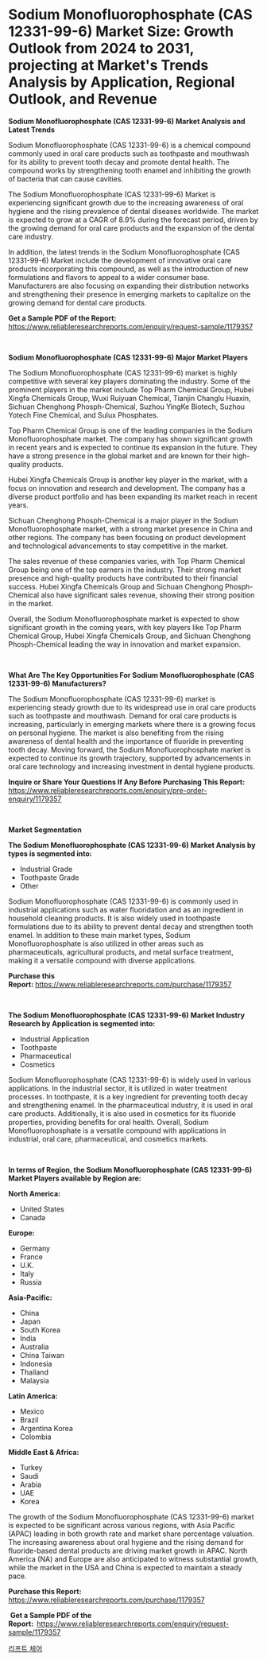 <p><h1>Sodium Monofluorophosphate (CAS 12331-99-6) Market Size: Growth Outlook from 2024 to 2031, projecting at Market's Trends Analysis by Application, Regional Outlook, and Revenue</h1></p><p><strong>Sodium Monofluorophosphate (CAS 12331-99-6) Market Analysis and Latest Trends</strong></p>
<p><p>Sodium Monofluorophosphate (CAS 12331-99-6) is a chemical compound commonly used in oral care products such as toothpaste and mouthwash for its ability to prevent tooth decay and promote dental health. The compound works by strengthening tooth enamel and inhibiting the growth of bacteria that can cause cavities.</p><p>The Sodium Monofluorophosphate (CAS 12331-99-6) Market is experiencing significant growth due to the increasing awareness of oral hygiene and the rising prevalence of dental diseases worldwide. The market is expected to grow at a CAGR of 8.9% during the forecast period, driven by the growing demand for oral care products and the expansion of the dental care industry.</p><p>In addition, the latest trends in the Sodium Monofluorophosphate (CAS 12331-99-6) Market include the development of innovative oral care products incorporating this compound, as well as the introduction of new formulations and flavors to appeal to a wider consumer base. Manufacturers are also focusing on expanding their distribution networks and strengthening their presence in emerging markets to capitalize on the growing demand for dental care products.</p></p>
<p><strong>Get a Sample PDF of the Report:&nbsp;</strong> <a href="https://www.reliableresearchreports.com/enquiry/request-sample/1179357">https://www.reliableresearchreports.com/enquiry/request-sample/1179357</a></p>
<p>&nbsp;</p>
<p><strong>Sodium Monofluorophosphate (CAS 12331-99-6) Major Market Players</strong></p>
<p><p>The Sodium Monofluorophosphate (CAS 12331-99-6) market is highly competitive with several key players dominating the industry. Some of the prominent players in the market include Top Pharm Chemical Group, Hubei Xingfa Chemicals Group, Wuxi Ruiyuan Chemical, Tianjin Changlu Huaxin, Sichuan Chenghong Phosph-Chemical, Suzhou YingKe Biotech, Suzhou Yotech Fine Chemical, and Sulux Phosphates.</p><p>Top Pharm Chemical Group is one of the leading companies in the Sodium Monofluorophosphate market. The company has shown significant growth in recent years and is expected to continue its expansion in the future. They have a strong presence in the global market and are known for their high-quality products.</p><p>Hubei Xingfa Chemicals Group is another key player in the market, with a focus on innovation and research and development. The company has a diverse product portfolio and has been expanding its market reach in recent years.</p><p>Sichuan Chenghong Phosph-Chemical is a major player in the Sodium Monofluorophosphate market, with a strong market presence in China and other regions. The company has been focusing on product development and technological advancements to stay competitive in the market.</p><p>The sales revenue of these companies varies, with Top Pharm Chemical Group being one of the top earners in the industry. Their strong market presence and high-quality products have contributed to their financial success. Hubei Xingfa Chemicals Group and Sichuan Chenghong Phosph-Chemical also have significant sales revenue, showing their strong position in the market.</p><p>Overall, the Sodium Monofluorophosphate market is expected to show significant growth in the coming years, with key players like Top Pharm Chemical Group, Hubei Xingfa Chemicals Group, and Sichuan Chenghong Phosph-Chemical leading the way in innovation and market expansion.</p></p>
<p>&nbsp;</p>
<p><strong>What Are The Key Opportunities For Sodium Monofluorophosphate (CAS 12331-99-6) Manufacturers?</strong></p>
<p><p>The Sodium Monofluorophosphate (CAS 12331-99-6) market is experiencing steady growth due to its widespread use in oral care products such as toothpaste and mouthwash. Demand for oral care products is increasing, particularly in emerging markets where there is a growing focus on personal hygiene. The market is also benefiting from the rising awareness of dental health and the importance of fluoride in preventing tooth decay. Moving forward, the Sodium Monofluorophosphate market is expected to continue its growth trajectory, supported by advancements in oral care technology and increasing investment in dental hygiene products.</p></p>
<p><strong>Inquire or Share Your Questions If Any Before Purchasing This Report:</strong> <a href="https://www.reliableresearchreports.com/enquiry/pre-order-enquiry/1179357">https://www.reliableresearchreports.com/enquiry/pre-order-enquiry/1179357</a></p>
<p>&nbsp;</p>
<p><strong>Market Segmentation</strong></p>
<p><strong>The Sodium Monofluorophosphate (CAS 12331-99-6) Market Analysis by types is segmented into:</strong></p>
<p><ul><li>Industrial Grade</li><li>Toothpaste Grade</li><li>Other</li></ul></p>
<p><p>Sodium Monofluorophosphate (CAS 12331-99-6) is commonly used in industrial applications such as water fluoridation and as an ingredient in household cleaning products. It is also widely used in toothpaste formulations due to its ability to prevent dental decay and strengthen tooth enamel. In addition to these main market types, Sodium Monofluorophosphate is also utilized in other areas such as pharmaceuticals, agricultural products, and metal surface treatment, making it a versatile compound with diverse applications.</p></p>
<p><strong>Purchase this Report:&nbsp;</strong><a href="https://www.reliableresearchreports.com/purchase/1179357">https://www.reliableresearchreports.com/purchase/1179357</a></p>
<p>&nbsp;</p>
<p><strong>The Sodium Monofluorophosphate (CAS 12331-99-6) Market Industry Research by Application is segmented into:</strong></p>
<p><ul><li>Industrial Application</li><li>Toothpaste</li><li>Pharmaceutical</li><li>Cosmetics</li></ul></p>
<p><p>Sodium Monofluorophosphate (CAS 12331-99-6) is widely used in various applications. In the industrial sector, it is utilized in water treatment processes. In toothpaste, it is a key ingredient for preventing tooth decay and strengthening enamel. In the pharmaceutical industry, it is used in oral care products. Additionally, it is also used in cosmetics for its fluoride properties, providing benefits for oral health. Overall, Sodium Monofluorophosphate is a versatile compound with applications in industrial, oral care, pharmaceutical, and cosmetics markets.</p></p>
<p>&nbsp;</p>
<p><strong>In terms of Region, the Sodium Monofluorophosphate (CAS 12331-99-6) Market Players available by Region are:</strong></p>
<p>
    <p> <strong> North America: </strong>
        <ul>
            <li>United States</li>
            <li>Canada</li>
        </ul>
        </p> 
    <p> <strong> Europe: </strong>
        <ul>
            <li>Germany</li>
            <li>France</li>
            <li>U.K.</li>
            <li>Italy</li>
            <li>Russia</li>
        </ul>
        </p> 
    <p> <strong> Asia-Pacific: </strong>
        <ul>
            <li>China</li>
            <li>Japan</li>
            <li>South Korea</li>
            <li>India</li>
            <li>Australia</li>
            <li>China Taiwan</li>
            <li>Indonesia</li>
            <li>Thailand</li>
            <li>Malaysia</li>
        </ul>
        </p> 
    <p> <strong> Latin America: </strong>
        <ul>
            <li>Mexico</li>
            <li>Brazil</li>
            <li>Argentina Korea</li>
            <li>Colombia</li>
        </ul>
        </p> 
    <p> <strong> Middle East & Africa: </strong>
        <ul>
            <li>Turkey</li>
            <li>Saudi</li>
            <li>Arabia</li>
            <li>UAE</li>
            <li>Korea</li>
        </ul>
    </p>
    </p>
<p><p>The growth of the Sodium Monofluorophosphate (CAS 12331-99-6) market is expected to be significant across various regions, with Asia Pacific (APAC) leading in both growth rate and market share percentage valuation. The increasing awareness about oral hygiene and the rising demand for fluoride-based dental products are driving market growth in APAC. North America (NA) and Europe are also anticipated to witness substantial growth, while the market in the USA and China is expected to maintain a steady pace.</p></p>
<p><strong>Purchase this Report: </strong><a href="https://www.reliableresearchreports.com/purchase/1179357">https://www.reliableresearchreports.com/purchase/1179357</a></p>
<p>&nbsp;<strong>Get a Sample PDF of the Report:&nbsp;&nbsp;</strong><a href="https://www.reliableresearchreports.com/enquiry/request-sample/1179357">https://www.reliableresearchreports.com/enquiry/request-sample/1179357</a></p>
<p><strong></strong></p>
<p><p><a href="https://github.com/idcefvhkdut6/Market-Research-Report-List-1/blob/main/5267273302.md">리프트 체어</a></p></p>